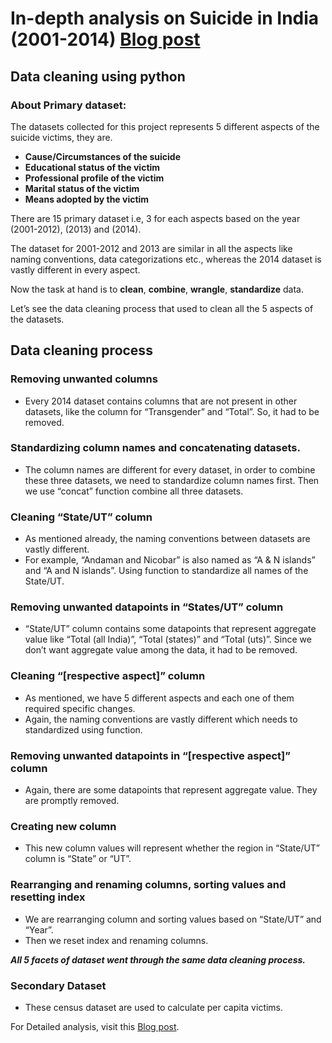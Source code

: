 # In-depth analysis on Suicide in India (2001-2014) [Blog post](https://officialsharuk.wixsite.com/site/post/in-depth-analysis-on-suicide-in-india-2001-2014)
## Data cleaning using python
### About Primary dataset:
The datasets collected for this project represents 5 different aspects of the suicide victims, they are.

- **Cause/Circumstances of the suicide**
-	**Educational status of the victim**
-	**Professional profile of the victim**
-	**Marital status of the victim**
-	**Means adopted by the victim**

There are 15 primary dataset i.e, 3 for each aspects based on the year (2001-2012), (2013) and (2014).

The dataset for 2001-2012 and 2013 are similar in all the aspects like naming conventions, data categorizations etc., whereas the 2014 dataset is vastly different in every aspect.

Now the task at hand is to **clean**, **combine**, **wrangle**, **standardize** data.

Let’s see the data cleaning process that used to clean all the 5 aspects of the datasets.

## Data cleaning process
### Removing unwanted columns
- Every 2014 dataset contains columns that are not present in other datasets, like the column for “Transgender” and “Total”. So, it had to be removed.

### Standardizing column names and concatenating datasets.
- The column names are different for every dataset, in order to combine these three datasets, we need to standardize column names first. Then we use “concat” function combine all three datasets.

### Cleaning “State/UT” column
- As mentioned already, the naming conventions between datasets are vastly different. 
- For example, “Andaman and Nicobar” is also named as “A & N islands” and “A and N islands”. Using function to standardize all names of the State/UT.

### Removing unwanted datapoints in “States/UT” column
- “State/UT” column contains some datapoints that represent aggregate value like “Total (all India)”, “Total (states)” and “Total (uts)”. Since we don’t want aggregate value among the data, it had to be removed. 
### Cleaning “[respective aspect]” column
- As mentioned, we have 5 different aspects and each one of them required specific changes.
- Again, the naming conventions are vastly different which needs to standardized using function.
### Removing unwanted datapoints in “[respective aspect]” column
- Again, there are some datapoints that represent aggregate value. They are promptly removed.

### Creating new column
- This new column values will represent whether the region in “State/UT” column is “State” or “UT”. 
### Rearranging and renaming columns, sorting values and resetting index
- We are rearranging column and sorting values based on “State/UT” and “Year”.
- Then we reset index and renaming columns.

***All 5 facets of dataset went through the same data cleaning process.*** 

### Secondary Dataset
- These census dataset are used to calculate per capita victims.

For Detailed analysis, visit this [Blog post](https://officialsharuk.wixsite.com/site/post/in-depth-analysis-on-suicide-in-india-2001-2014).

